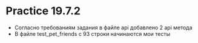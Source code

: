# Practice 19.7.2
- Согласно требованиям задания в файле api добавлено 2 api метода
- В файле test_pet_friends с 93 строки начинаются мои тесты
